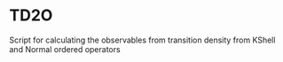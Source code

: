 # TD2O
Script for calculating the observables from transition density from KShell and Normal ordered operators
